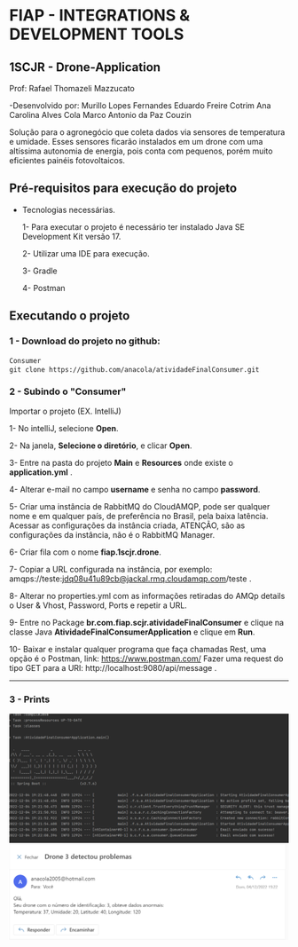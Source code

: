 # FIAP - INTEGRATIONS & DEVELOPMENT TOOLS
## 1SCJR - Drone-Application
Prof: Rafael Thomazeli Mazzucato

-Desenvolvido por:
Murillo Lopes Fernandes
Eduardo Freire Cotrim
Ana Carolina Alves Cola
Marco Antonio da Paz Couzin


Solução para o agronegócio que coleta dados via sensores de temperatura e umidade. Esses sensores ficarão instalados em um drone com uma altíssima autonomia
de energia, pois conta com pequenos, porém muito eficientes painéis fotovoltaicos.


##  Pré-requisitos para execução do projeto

- Tecnologias necessárias.

  1- Para executar o projeto é necessário ter instalado Java SE Development Kit versão 17.

  2- Utilizar uma IDE para execução.

  3- Gradle

  4- Postman


## Executando o projeto


### 1 - Download do projeto no github:

```
Consumer
git clone https://github.com/anacola/atividadeFinalConsumer.git
```


### 2 - Subindo o "Consumer"

Importar o projeto (EX. IntelliJ)

1- No intelliJ, selecione **Open**.

2- Na janela, **Selecione o diretório**, e clicar **Open**.

3- Entre na pasta do projeto **Main** e **Resources** onde existe o **application.yml** .

4- Alterar e-mail no campo **username** e senha no campo **password**.

5- Criar uma instância de RabbitMQ do CloudAMQP, pode ser qualquer nome e em qualquer país, de preferência no Brasil, pela baixa latência.
Acessar as configurações da instância criada, ATENÇÃO, são as configurações da instância, não é o RabbitMQ Manager.

6- Criar fila com o nome **fiap.1scjr.drone**.

7- Copiar a URL configurada na instância, por exemplo: amqps://teste:jdq08u41u89cb@jackal.rmq.cloudamqp.com/teste .

8- Alterar no properties.yml com as informações retiradas do AMQp details o User & Vhost, Password, Ports e repetir a URL.

9- Entre no Package **br.com.fiap.scjr.atividadeFinalConsumer** e clique na classe Java **AtividadeFinalConsumerApplication** e clique em **Run**.

10- Baixar e instalar qualquer programa que faça chamadas Rest, uma opção é o Postman, link: https://www.postman.com/
Fazer uma request do tipo GET para a URI: http://localhost:9080/api/message .

---


### 3 - Prints

![console](https://github.com/anacola/atividadeFinalConsumer/blob/main/console.png)
![email](https://github.com/anacola/atividadeFinalConsumer/blob/main/email.png)

